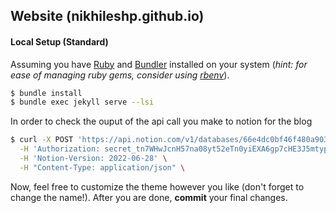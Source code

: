 ## Website (nikhileshp.github.io)

#### Local Setup (Standard)

Assuming you have [Ruby](https://www.ruby-lang.org/en/downloads/) and [Bundler](https://bundler.io/) installed on your system (*hint: for ease of managing ruby gems, consider using [rbenv](https://github.com/rbenv/rbenv)*).

```bash
$ bundle install
$ bundle exec jekyll serve --lsi
```

In order to check the ouput of the api call you make to notion for the blog

```bash
$ curl -X POST 'https://api.notion.com/v1/databases/66e4dc0bf46f480a903408b7725e9ecd/query' \
  -H 'Authorization: secret_tn7WHwJcnH57na08yt52eTn0yiEXA6gp7cHE3J5mtyp' \
  -H 'Notion-Version: 2022-06-28' \
  -H "Content-Type: application/json" \
```

Now, feel free to customize the theme however you like (don't forget to change the name!).
After you are done, **commit** your final changes.
